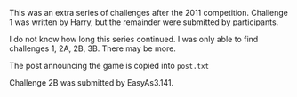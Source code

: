 This was an extra series of challenges after the 2011 competition. Challenge 1 was
written by Harry, but the remainder were submitted by participants.

I do not know how long this series continued. I was only able to find challenges
1, 2A, 2B, 3B. There may be more.

The post announcing the game is copied into `post.txt`

Challenge 2B was submitted by EasyAs3.141.
